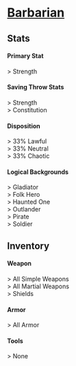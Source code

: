 <script>const page = "roleTypes"</script>
# **[Barbarian](https://www.dndbeyond.com/classes/barbarian)**
## **Stats**
#### **Primary Stat**
\> Strength
#### **Saving Throw Stats**
\> Strength<br>
\> Constitution
#### **Disposition**
\> 33% Lawful<br>
\> 33% Neutral<br>
\> 33% Chaotic
#### **Logical Backgrounds**
\> Gladiator<br>
\> Folk Hero<br>
\> Haunted One<br>
\> Outlander<br>
\> Pirate<br>
\> Soldier
## **Inventory**
#### **Weapon**
\> All Simple Weapons<br>
\> All Martial Weapons<br>
\> Shields
#### **Armor**
\> All Armor
#### **Tools**
\> None

